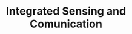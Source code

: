 ---
layout: post
title: Integrated Sensing and Comunication
thumbnail: "./img/og-iclr2019.png"

description: Integrated Sensing and Comunication.
---